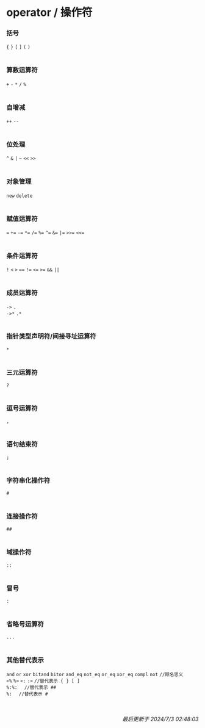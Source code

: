 # operator / 操作符

### 括号<br>
```{``` ```}``` ```[``` ```]``` ```(``` ```)```<br>
<br>

### 算数运算符<br>
```+``` ```-``` ```*``` ```/``` ```%```<br>
<br>

### 自增减<br>
```++``` ```--```<br>
<br>

### 位处理<br>
```^``` ```&``` ```|``` ```~``` ```<<``` ```>>```<br>
<br>

### 对象管理<br>
```new``` ```delete```<br>
<br>

### 赋值运算符<br>
```=``` ```+=``` ```-=``` ```*=``` ```/=``` ```%=``` ```^=``` ```&=``` ```|=``` ```>>=``` ```<<=```<br>
<br>

### 条件运算符<br>
```!```  ```<``` ```>``` ```==``` ```!=``` ```<=``` ```>=``` ```&&``` ```||```<br>
<br>

### 成员运算符<br>
```->``` ```.```<br>
```->*``` ```.*```<br>
<br>

### 指针类型声明符/间接寻址运算符<br>
```*```<br>
<br>

### 三元运算符<br>
```?```<br>
<br>

### 逗号运算符<br>
```,```<br>
<br>

### 语句结束符<br>
```;```<br>
<br>

### 字符串化操作符<br>
```#```<br>
<br>

### 连接操作符<br>
```##```<br>
<br>

### 域操作符<br>
```::```<br>
<br>

### 冒号<br>
```:```<br>
<br>

### 省略号运算符<br>
```...```<br>
<br>

### 其他替代表示<br>
```and``` ```or``` ```xor``` ```bitand``` ```bitor``` ```and_eq``` ```not_eq``` ```or_eq``` ```xor_eq``` ```compl``` ```not``` ```//顾名思义```<br>
```<%``` ```%>``` ```<:``` ```:>```  ```//替代表示 { } [ ]```<br>
```%:%:``` ```  //替代表示 ##```<br>
```%:``` ```  //替代表示 #```<br>
<br>
<br><p align="right">*最后更新于 2024/7/3 02:48:03*